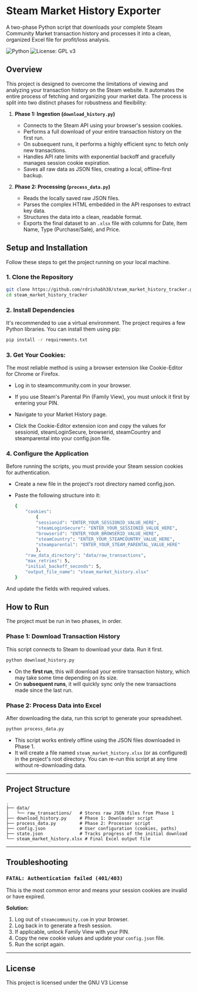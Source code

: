 # Steam Market History Exporter

A two-phase Python script that downloads your complete Steam Community Market transaction history and processes it into a clean, organized Excel file for profit/loss analysis.

![Python](https://img.shields.io/badge/python-3.8+-blue.svg)
![License: GPL v3](https://img.shields.io/badge/License-GPLv3-blue.svg)

## Overview

This project is designed to overcome the limitations of viewing and analyzing your transaction history on the Steam website. It automates the entire process of fetching and organizing your market data. The process is split into two distinct phases for robustness and flexibility:

1.  **Phase 1: Ingestion (`download_history.py`)**
    * Connects to the Steam API using your browser's session cookies.
    * Performs a full download of your entire transaction history on the first run.
    * On subsequent runs, it performs a highly efficient sync to fetch only new transactions.
    * Handles API rate limits with exponential backoff and gracefully manages session cookie expiration.
    * Saves all raw data as JSON files, creating a local, offline-first backup.

2.  **Phase 2: Processing (`process_data.py`)**
    * Reads the locally saved raw JSON files.
    * Parses the complex HTML embedded in the API responses to extract key data.
    * Structures the data into a clean, readable format.
    * Exports the final dataset to an `.xlsx` file with columns for Date, Item Name, Type (Purchase/Sale), and Price.

## Setup and Installation

Follow these steps to get the project running on your local machine.

### 1. Clone the Repository

```bash
git clone https://github.com/rdrishabh38/steam_market_history_tracker.git
cd steam_market_history_tracker
```

### 2. Install Dependencies

It's recommended to use a virtual environment. The project requires a few Python libraries. You can install them using pip:

```bash
pip install -r requirements.txt
```

### 3. Get Your Cookies:

The most reliable method is using a browser extension like Cookie-Editor for Chrome or Firefox.

* Log in to steamcommunity.com in your browser.

* If you use Steam's Parental Pin (Family View), you must unlock it first by entering your PIN.

* Navigate to your Market History page.

* Click the Cookie-Editor extension icon and copy the values for sessionid, steamLoginSecure, browserid, steamCountry and steamparental into your config.json file.


### 4. Configure the Application

Before running the scripts, you must provide your Steam session cookies for authentication.

* Create a new file in the project's root directory named config.json.

* Paste the following structure into it:

    ```bash
    {
        "cookies": 
            {
            "sessionid": "ENTER_YOUR_SESSIONID_VALUE_HERE",
            "steamLoginSecure": "ENTER_YOUR_SESSIONID_VALUE_HERE",
            "browserid": "ENTER_YOUR_BROWSERID_VALUE_HERE",
            "steamCountry": "ENTER_YOUR_STEAMCOUNTRY_VALUE_HERE",
            "steamparental": "ENTER_YOUR_STEAM_PARENTAL_VALUE_HERE"
            },
        "raw_data_directory": "data/raw_transactions",
        "max_retries": 5,
        "initial_backoff_seconds": 5,
        "output_file_name": "steam_market_history.xlsx"
    }

And update the fields with required values.


## How to Run

The project must be run in two phases, in order.

### Phase 1: Download Transaction History

This script connects to Steam to download your data. Run it first.

```bash
python download_history.py
```

* On the **first run**, this will download your entire transaction history, which may take some time depending on its size.
* On **subsequent runs**, it will quickly sync only the new transactions made since the last run.

### Phase 2: Process Data into Excel

After downloading the data, run this script to generate your spreadsheet.

```bash
python process_data.py
```

* This script works entirely offline using the JSON files downloaded in Phase 1.
* It will create a file named `steam_market_history.xlsx` (or as configured) in the project's root directory. You can re-run this script at any time without re-downloading data.

---
## Project Structure

```
.
├── data/
│   └── raw_transactions/   # Stores raw JSON files from Phase 1
├── download_history.py     # Phase 1: Downloader script
├── process_data.py         # Phase 2: Processor script
├── config.json             # User configuration (cookies, paths)
├── state.json              # Tracks progress of the initial download
└── steam_market_history.xlsx # Final Excel output file
```

---
## Troubleshooting

### `FATAL: Authentication failed (401/403)`

This is the most common error and means your session cookies are invalid or have expired.

**Solution:**
1.  Log out of `steamcommunity.com` in your browser.
2.  Log back in to generate a fresh session.
3.  If applicable, unlock Family View with your PIN.
4.  Copy the new cookie values and update your `config.json` file.
5.  Run the script again.

---
## License

This project is licensed under the GNU V3 License